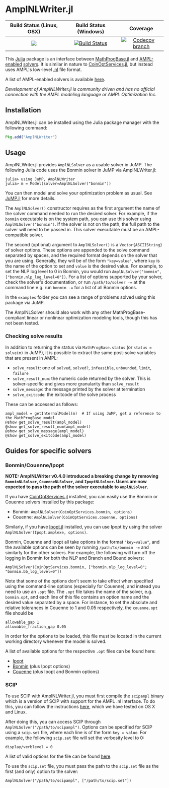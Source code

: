 # AmplNLWriter.jl

| **Build Status (Linux, OSX)** | **Build Status (Windows)** | **Coverage** |
|:-----------------:|:--------------------:|:----------------:|
| [![][build-img]][build-url] | [![Build Status][app-build-img]][app-build-url] | [![Codecov branch][codecov-img]][codecov-url]

[build-img]: https://travis-ci.org/JuliaOpt/AmplNLWriter.jl.svg?branch=master
[build-url]: https://travis-ci.org/JuliaOpt/AmplNLWriter.jl

[app-build-img]: https://ci.appveyor.com/api/projects/status/github/JuliaOpt/AmplNLWriter.jl?branch=master&svg=true
[app-build-url]: https://ci.appveyor.com/project/jackdunnnz/amplnlwriter-jl/branch/master

[codecov-img]: https://codecov.io/github/JuliaOpt/AmplNLWriter.jl/coverage.svg?branch=master
[codecov-url]: https://codecov.io/github/JuliaOpt/AmplNLWriter.jl?branch=master

This [Julia](https://github.com/JuliaLang/julia) package is an interface between [MathProgBase.jl](https://github.com/JuliaOpt/MathProgBase.jl) and [AMPL-enabled](http://www.ampl.com) [solvers](http://ampl.com/products/solvers/all-solvers-for-ampl/). It is similar in nature to [CoinOptServices.jl](https://github.com/tkelman/CoinOptServices.jl), but instead uses AMPL's low-level [.nl](https://en.wikipedia.org/wiki/Nl_%28format%29) file format.

A list of AMPL-enabled solvers is available [here](http://ampl.com/products/solvers/all-solvers-for-ampl/).

*Development of AmplNLWriter.jl is community driven and has no official connection with the AMPL modeling language or AMPL Optimization Inc.*

## Installation

AmplNLWriter.jl can be installed using the Julia package manager with the following command:

```julia
Pkg.add("AmplNLWriter")
```

## Usage

AmplNLWriter.jl provides ``AmplNLSolver`` as a usable solver in JuMP. The following Julia code uses the Bonmin solver in JuMP via AmplNLWriter.jl:

    julia> using JuMP, AmplNLWriter
    julia> m = Model(solver=AmplNLSolver("bonmin"))

You can then model and solve your optimization problem as usual. See [JuMP.jl](https://github.com/JuliaOpt/JuMP.jl/blob/master/README.md) for more details.

The ``AmplNLSolver()`` constructor requires as the first argument the name of the solver command needed to run the desired solver. For example, if the ``bonmin`` executable is on the system path, you can use this solver using ``AmplNLSolver("bonmin")``. If the solver is not on the path, the full path to the solver will need to be passed in. This solver executable must be an AMPL-compatible solver.

The second (optional) argument to ``AmplNLSolver()`` is a ``Vector{ASCIIString}`` of solver options. These options are appended to the solve command separated by spaces, and the required format depends on the solver that you are using. Generally, they will be of the form ``"key=value"``, where ``key`` is the name of the option to set and ``value`` is the desired value. For example, to set the NLP log level to 0 in Bonmin, you would run ``AmplNLSolver("bonmin", ["bonmin.nlp_log_level=0"])``. For a list of options supported by your solver, check the solver's documentation, or run ``/path/to/solver -=`` at the command line e.g. run ``bonmin -=`` for a list of all Bonmin options.

In the `examples` folder you can see a range of problems solved using this package via JuMP.

The AmplNLSolver should also work with any other MathProgBase-compliant linear or nonlinear optimization modeling tools, though this has not been tested.

### Checking solve results

In addition to returning the status via `MathProgBase.status` (or `status = solve(m)` in JuMP), it is possible to extract the same post-solve variables that are present in AMPL:

- `solve_result`: one of `solved`, `solved?`, `infeasible`, `unbounded`, `limit`, `failure`
- `solve_result_num`: the numeric code returned by the solver. This is solver-specific and gives more granularity than `solve_result`
- `solve_message`: the message printed by the solver at termination
- `solve_exitcode`: the exitcode of the solve process

These can be accessed as follows:

    ampl_model = getInternalModel(m)  # If using JuMP, get a reference to the MathProgBase model
    @show get_solve_result(ampl_model)
    @show get_solve_result_num(ampl_model)
    @show get_solve_message(ampl_model)
    @show get_solve_exitcode(ampl_model)

## Guides for specific solvers

### Bonmin/Couenne/Ipopt

**NOTE: AmplNLWriter v0.4.0 introduced a breaking change by removing `BonminNLSolver`, `CouenneNLSolver`, and `IpoptNLSolver`. Users are now expected
to pass the path of the solver executable to `AmplNLSolver`.**

If you have [CoinOptServices.jl](https://github.com/JuliaOpt/CoinOptServices.jl) installed, you can easily use the Bonmin or Couenne solvers installed by this package:

- Bonmin: ``AmplNLSolver(CoinOptServices.bonmin, options)``
- Couenne: ``AmplNLSolver(CoinOptServices.couenne, options)``

Similarly, if you have [Ipopt.jl](https://github.com/JuliaOpt/Ipopt.jl) installed, you can use Ipopt by using the solver `AmplNLSolver(Ipopt.amplexe, options)`.

Bonmin, Couenne and Ipopt all take options in the format ``"key=value"``, and the available options can be seen by running ``/path/to/bonmin -=`` and similarly for the other solvers. For example, the following will turn off the logging in Bonmin for both the NLP and Branch and Bound solvers:

    AmplNLSolver(CoinOptServices.bonmin, ["bonmin.nlp_log_level=0"; "bonmin.bb_log_level=0"])

Note that some of the options don't seem to take effect when specified using the command-line options (especially for Couenne), and instead you need to use an ``.opt`` file. The ``.opt`` file takes the name of the solver, e.g. ``bonmin.opt``, and each line of this file contains an option name and the desired value separated by a space. For instance, to set the absolute and relative tolerances in Couenne to 1 and 0.05 respectively, the ``couenne.opt`` file should be

```
allowable_gap 1
allowable_fraction_gap 0.05
```

In order for the options to be loaded, this file must be located in the current working directory whenever the model is solved.

A list of available options for the respective ``.opt`` files can be found here:

- [Ipopt](http://www.coin-or.org/Ipopt/documentation/node39.html#app.options_ref)
- [Bonmin](https://github.com/coin-or/Bonmin/blob/master/Bonmin/test/bonmin.opt) (plus Ipopt options)
- [Couenne](https://github.com/coin-or/Couenne/blob/master/Couenne/src/couenne.opt) (plus Ipopt and Bonmin options)

### SCIP

To use SCIP with AmplNLWriter.jl, you must first compile the ``scipampl`` binary which is a version of SCIP with support for the AMPL .nl interface. To do this, you can follow the instructions [here](http://zverovich.net/2012/08/07/using-scip-with-ampl.html), which we have tested on OS X and Linux.

After doing this, you can access SCIP through ``AmplNLSolver("/path/to/scipampl")``. Options can be specified for SCIP using a ``scip.set`` file, where each line is of the form ``key = value``. For example, the following `scip.set` file will set the verbosity level to 0:

    display/verblevel = 0

A list of valid options for the file can be found [here](http://plato.asu.edu/milp/scip.set).

To use the ``scip.set`` file, you must pass the path to the ``scip.set`` file as the first (and only) option to the solver:

    AmplNLSolver("/path/to/scipampl", ["/path/to/scip.set"])
